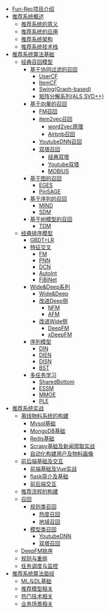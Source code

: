 <!-- docs/_sidebar.md -->

* [Fun-Rec项目介绍](/)
* [推荐系统概述](/推荐系统概述)
    * [推荐系统的意义](/推荐系统概述/推荐系统的意义)
    * [推荐系统的应用](/推荐系统概述/推荐系统的应用)
    * [推荐系统架构](/推荐系统概述/推荐系统架构)
    * [推荐系统技术栈](/推荐系统概述/推荐系统技术栈)
* [推荐系统算法基础](/推荐算法基础)  
    * [经典召回模型](/推荐算法基础/经典召回模型/)
        * [基于协同过滤的召回](/推荐算法基础/经典召回模型/基于统计的召回/)
            * [UserCF]()
            * [ItemCF]()
            * [Swing(Graph-based)]()
            * [矩阵分解系列(ALS,SVD++)]()
        * [基于向量的召回](/推荐算法基础/经典召回模型/基于向量的召回/)
            * [FM召回]()
            * [item2vec召回]()
                * [word2vec原理]()
                * [Airbnb召回]()
            * [YoutubeDNN召回]()
            * [双塔召回]()
                * [经典双塔]()
                * [Youtube双塔]()
                * [MOBIUS]()
        * [基于图的召回]()
            * [EGES]()
            * [PinSAGE]()
        * [基于序列的召回]()
            * [MIND]()
            * [SDM]()
        * [基于树模型的召回]()
            * [TDM]()
    * [经典排序模型]()
        * [GBDT+LR]()
        * [特征交叉]()
            * [FM]()
            * [PNN]()
            * [DCN]()
            * [AutoInt]()
            * [FiBiNet]()
        * [Wide&Deep系列]()
            * [Wide&Deep]()
            * [改进Deep侧]()
                * [NFM]()
                * [AFM]()
            * [改进Wide侧]()
                * [DeepFM]()
                * [xDeepFM]()
        * [序列模型]()
            * [DIN]()
            * [DIEN]()
            * [DISN]()
            * [BST]()
        * [多任务学习]()
            * [SharedBottom]()
            * [ESSM]()
            * [MMOE]()
            * [PLE]()
* [推荐系统实战](/推荐系统实战)
    * [离线物料系统的构建]()
        * [Mysql基础]()
        * [MongoDB基础]()
        * [Redis基础]()
        * [Scrapy基础及新闻爬取实战]()
        * [自动化构建用户及物料画像]()
    * [前后端基础及交互]()
        * [前端基础及Vue实战]()
        * [flask简介及基础]()
        * [前后端交互]()
    * [推荐流程的构建]()
    * [召回]()
        - [规则类召回]()
            - [热度召回]()
            - [地域召回]()
        - [模型类召回]()
            - [YoutubeDNN]()
            - [双塔召回]()
    * [DeepFM排序]()
    * [规则与重排]()
    * [任务调度与监控]()
* [推荐系统算法面经]()
    * [ML与DL基础]()
    * [推荐模型相关]()
    * [热门技术相关]()
    * [业务场景相关]()